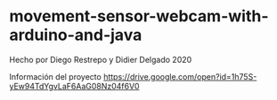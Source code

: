 # movement-sensor-webcam-with-arduino-and-java

Hecho por Diego Restrepo y Didier Delgado 2020

Información del proyecto
https://drive.google.com/open?id=1h75S-yEw94TdYgvLaF6AaG08Nz04f6V0
